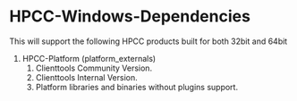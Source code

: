 # HPCC-Windows-Dependencies

This will support the following HPCC products built for both 32bit and 64bit

1. HPCC-Platform (platform_externals)
   1. Clienttools Community Version.
   2. Clienttools Internal Version.
   3. Platform libraries and binaries without plugins support.
